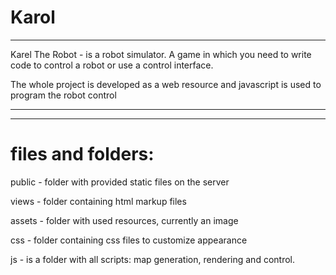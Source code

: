 # Karol

-------------------------------------------------------------------------------------------------------------
Karel The Robot - is a robot simulator. A game in which you need to write code to control a robot or use a control interface.

The whole project is developed as a web resource and javascript is used to program the robot control

-------------------------------------------------------------------------------------------------------------
-------------------------------------------------------------------------------------------------------------

# files and folders:

public - folder with provided static files on the server

views - folder containing html markup files
  
assets - folder with used resources, currently an image
   
css - folder containing css files to customize appearance
   
js - is a folder with all scripts: map generation, rendering and control.
